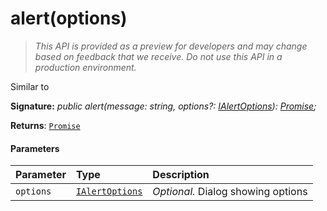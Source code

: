 # alert(options)

> _This API is provided as a preview for developers and may change based on feedback that we receive.  Do not use this API in a production environment._

Similar to

**Signature:** _public alert(message: string, options?: [IAlertOptions](../../sp-dialog.api/interface/ialertoptions.md)): [Promise](../../web-apis.api/class/promise.md)<void>;_

**Returns**: [`Promise`](../../web-apis.api/class/promise.md)<void>





#### Parameters


| Parameter	   | Type    | Description |
|:-------------|:---------------|:------------|
| `options`    | [`IAlertOptions`](../../sp-dialog.api/interface/ialertoptions.md) | _Optional._ Dialog showing options |


